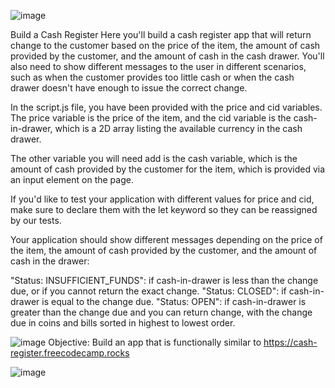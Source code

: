 ![image](https://github.com/as31212/Cash-Register/assets/89617993/6d6563c1-f886-4a7b-a078-f695a67b48dd)


Build a Cash Register
Here you'll build a cash register app that will return change to the customer based on the price of the item, the amount of cash provided by the customer, and the amount of cash in the cash drawer. You'll also need to show different messages to the user in different scenarios, such as when the customer provides too little cash or when the cash drawer doesn't have enough to issue the correct change.

In the script.js file, you have been provided with the price and cid variables. The price variable is the price of the item, and the cid variable is the cash-in-drawer, which is a 2D array listing the available currency in the cash drawer.

The other variable you will need add is the cash variable, which is the amount of cash provided by the customer for the item, which is provided via an input element on the page.

If you'd like to test your application with different values for price and cid, make sure to declare them with the let keyword so they can be reassigned by our tests.

Your application should show different messages depending on the price of the item, the amount of cash provided by the customer, and the amount of cash in the drawer:

"Status: INSUFFICIENT_FUNDS": if cash-in-drawer is less than the change due, or if you cannot return the exact change.
"Status: CLOSED": if cash-in-drawer is equal to the change due.
"Status: OPEN": if cash-in-drawer is greater than the change due and you can return change, with the change due in coins and bills sorted in highest to lowest order.

![image](https://github.com/as31212/Cash-Register/assets/89617993/711a54d5-674d-4fbf-9e6b-c342c1f9395f)
Objective: Build an app that is functionally similar to https://cash-register.freecodecamp.rocks

![image](https://github.com/as31212/Cash-Register/assets/89617993/68cacf13-a94a-4044-a972-69751393767d)
